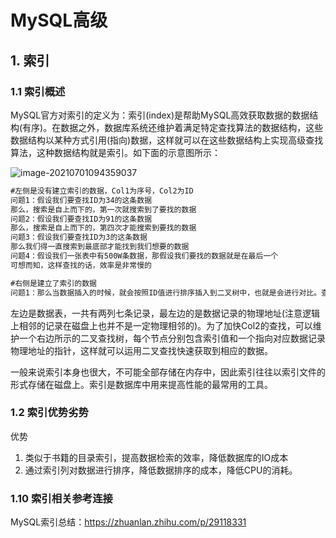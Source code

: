 # MySQL高级

## 1. 索引

### 1.1 索引概述

MySQL官方对索引的定义为：索引(index)是帮助MySQL高效获取数据的数据结构(有序)。在数据之外，数据库系统还维护着满足特定查找算法的数据结构，这些数据结构以某种方式引用(指向)数据，这样就可以在这些数据结构上实现高级查找算法，这种数据结构就是索引。如下面的示意图所示：

![image-20210701094359037](/Users/liuxiangren/mysql-learning/senior-img/index-brief.png)

```markdown
#左侧是没有建立索引的数据，Col1为序号，Col2为ID
问题1：假设我们要查找ID为34的这条数据
那么，搜索是自上而下的，第一次就搜索到了要找的数据
问题2：假设我们要查找ID为91的这条数据
那么，搜索是自上而下的，第四次才能搜索到要找的数据
问题3：假设我们要查找ID为3的这条数据
那么我们得一直搜索到最底部才能找到我们想要的数据
问题4：假设我们一张表中有500W条数据，那假设我们要找的数据就是在最后一个
可想而知，这样查找的话，效率是非常慢的

#右侧是建立了索引的数据
问题1：那么当数据插入的时候，就会按照ID值进行排序插入到二叉树中，也就是会进行对比。查找的时候，就会进行快速查找(二分查找)
```

左边是数据表，一共有两列七条记录，最左边的是数据记录的物理地址(注意逻辑上相邻的记录在磁盘上也并不是一定物理相邻的)。为了加快Col2的查找，可以维护一个右边所示的二叉查找树，每个节点分别包含索引值和一个指向对应数据记录物理地址的指针，这样就可以运用二叉查找快速获取到相应的数据。

一般来说索引本身也很大，不可能全部存储在内存中，因此索引往往以索引文件的形式存储在磁盘上。索引是数据库中用来提高性能的最常用的工具。

### 1.2 索引优势劣势

优势

1. 类似于书籍的目录索引，提高数据检索的效率，降低数据库的IO成本
2. 通过索引列对数据进行排序，降低数据排序的成本，降低CPU的消耗。



### 1.10 索引相关参考连接

MySQL索引总结：https://zhuanlan.zhihu.com/p/29118331



